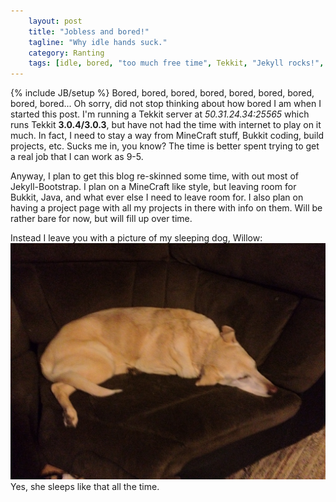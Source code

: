 ```yaml
---
    layout: post
    title: "Jobless and bored!"
    tagline: "Why idle hands suck."
    category: Ranting
    tags: [idle, bored, "too much free time", Tekkit, "Jekyll rocks!", Bukkit, coding, "DOG!"]
---
```

{% include JB/setup %}
Bored, bored, bored, bored, bored, bored, bored, bored, bored... Oh sorry, did not stop thinking about how bored I am when I started this post. I'm running a Tekkit server at _50.31.24.34:25565_ which runs Tekkit **3.0.4/3.0.3**, but have not had the time with internet to play on it much. In fact, I need to stay a way from MineCraft stuff, Bukkit coding, build projects, etc. Sucks me in, you know? The time is better spent trying to get a real job that I can work as 9-5.

Anyway, I plan to get this blog re-skinned some time, with out most of Jekyll-Bootstrap. I plan on a MineCraft like style, but leaving room for Bukkit, Java, and what ever else I need to leave room for. I also plan on having a project page with all my projects in there with info on them. Will be rather bare for now, but will fill up over time.

Instead I leave you with a picture of my sleeping dog, Willow:
![My yellow lab, Willow](/Images/2012/06/12/willow.jpg "A flea bag the keeps snorting for food!")
Yes, she sleeps like that all the time.